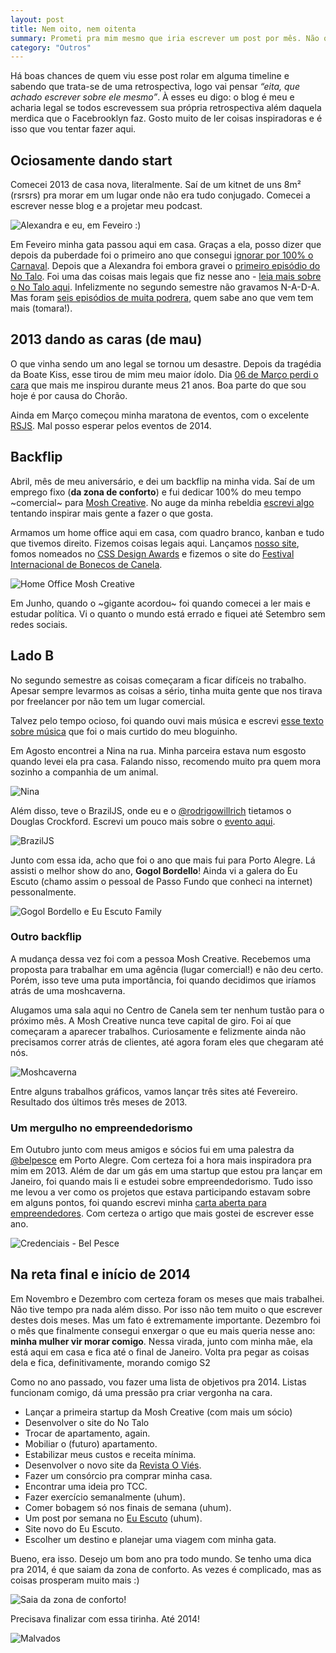 ```yaml
---
layout: post
title: Nem oito, nem oitenta
summary: Prometi pra mim mesmo que iria escrever um post por mês. Não que seja para cumprir tabela, mas o assunto mais coerente nessa data seria falar o que fiz esse ano.
category: "Outros"
---
```


Há boas chances de quem viu esse post rolar em alguma timeline e sabendo que trata-se de uma retrospectiva, logo vai pensar *“eita, que achado escrever sobre ele mesmo”*. À esses eu digo: o blog é meu e acharia legal se todos escrevessem sua própria retrospectiva além daquela merdica que o Facebrooklyn faz. Gosto muito de ler coisas inspiradoras e é isso que vou tentar fazer aqui.

## Ociosamente dando start

Comecei 2013 de casa nova, literalmente. Saí de um kitnet de uns 8m² (rsrsrs) pra morar em um lugar onde não era tudo conjugado. Comecei a escrever nesse blog e a projetar meu podcast.

![Alexandra e eu, em Feveiro :)](http://i.imgur.com/XXSq4qg.jpg "Alexandra e eu, em Fevereiro :)")



Em Feveiro minha gata passou aqui em casa. Graças a ela, posso dizer que depois da puberdade foi o primeiro ano que consegui [ignorar por 100% o Carnaval](http://blog.fernahh.com.br/eu-e-o-carnaval.html). Depois que a Alexandra foi embora gravei o [primeiro episódio do No Talo](https://x.mixcloud.com/notalo/no-talo-episodio-1-part-bunda/). Foi uma das coisas mais legais que fiz nesse ano - [leia mais sobre o No Talo aqui](http://blog.fernahh.com.br/por-que-e-como-fiz-no-talo.html). Infelizmente no segundo semestre não gravamos N-A-D-A. Mas foram [seis episódios de muita podrera](https://x.mixcloud.com/notalo/), quem sabe ano que vem tem mais (tomara!).

## 2013 dando as caras (de mau)

O que vinha sendo um ano legal se tornou um desastre. Depois da tragédia da Boate Kiss, esse tirou de mim meu maior ídolo. Dia [06 de Março perdi o cara](http://blog.fernahh.com.br/eu-tentei-segurar-minhas-lagrimas.html) que mais me inspirou durante meus 21 anos. Boa parte do que sou hoje é por causa do Chorão.

Ainda em Março começou minha maratona de eventos, com o excelente [RSJS](http://rsjs.org/). Mal posso esperar pelos eventos de 2014.

## Backflip

Abril, mês de meu aniversário, e dei um backflip na minha vida. Saí de um emprego fixo (**da zona de conforto**) e fui dedicar 100% do meu tempo ~comercial~ para [Mosh Creative](http://moshcreative.com.br/). No auge da minha rebeldia [escrevi algo](http://blog.fernahh.com.br/nao-viva-em-vao.html) tentando inspirar mais gente a fazer o que gosta.

Armamos um home office aqui em casa, com quadro branco, kanban e tudo que tivemos direito. Fizemos coisas legais aqui. Lançamos [nosso site](http://moshcreative.com.br/), fomos nomeados no [CSS Design Awards](http://www.cssdesignawards.com/) e fizemos o site do [Festival Internacional de Bonecos de Canela](http://2013.bonecoscanela.com.br/).

![Home Office Mosh Creative](http://i.imgur.com/Ls4Vqa6.jpg "Home Office Mosh Creative")

Em Junho, quando o ~gigante acordou~ foi quando comecei a ler mais e estudar política. Vi o quanto o mundo está errado e fiquei até Setembro sem redes sociais.

## Lado B

No segundo semestre as coisas começaram a ficar difíceis no trabalho. Apesar sempre levarmos as coisas a sério, tinha muita gente que nos tirava por freelancer por não tem um lugar comercial.

Talvez pelo tempo ocioso, foi quando ouvi mais música e escrevi [esse texto sobre música](http://blog.fernahh.com.br/tem-que-dar-tempo-pra-musica.html) que foi o mais curtido do meu bloguinho.

Em Agosto encontrei a Nina na rua. Minha parceira estava num esgosto quando levei ela pra casa. Falando nisso, recomendo muito pra quem mora sozinho a companhia de um animal.

![Nina](http://i.imgur.com/kuchxgi.jpg "Nina")

Além disso, teve o BrazilJS, onde eu e o [@rodrigowillrich](http://www.twitter.com/rodrigowillrich) tietamos o Douglas Crockford. Escrevi um pouco mais sobre o [evento aqui](http://blog.fernahh.com.br/eu-fui-braziljs-2013.html).

![BrazilJS](http://i.imgur.com/kb3PUlV.jpg "BrazilJS")

Junto com essa ida, acho que foi o ano que mais fui para Porto Alegre. Lá assisti o melhor show do ano, **Gogol Bordello**! Ainda vi a galera do Eu Escuto (chamo assim o pessoal de Passo Fundo que conheci na internet) pessonalmente.

![Gogol Bordello e Eu Escuto Family](http://i.imgur.com/rM6fsS9.jpg "Gogol Bordello e Eu Escuto Family")

### Outro backflip

A mudança dessa vez foi com a pessoa Mosh Creative. Recebemos uma proposta para trabalhar em uma agência (lugar comercial!) e não deu certo. Porém, isso teve uma puta importância, foi quando decidimos que iríamos atrás de uma moshcaverna.

Alugamos uma sala aqui no Centro de Canela sem ter nenhum tustão para o próximo mês. A Mosh Creative nunca teve capital de giro. Foi aí que começaram a aparecer trabalhos. Curiosamente e felizmente ainda não precisamos correr atrás de clientes, até agora foram eles que chegaram até nós.

![Moshcaverna](http://i.imgur.com/5JiLvNv.jpg "Moshcaverna")

Entre alguns trabalhos gráficos, vamos lançar três sites até Fevereiro. Resultado dos últimos três meses de 2013.

### Um mergulho no empreendedorismo

Em Outubro junto com meus amigos e sócios fui em uma palestra da [@belpesce](http://www.twitter.com/belpesce) em Porto Alegre. Com certeza foi a hora mais inspiradora pra mim em 2013. Além de dar um gás em uma startup que estou pra lançar em Janeiro, foi quando mais li e estudei sobre empreendedorismo. Tudo isso me levou a ver como os projetos que estava participando estavam sobre em alguns pontos, foi quando escrevi minha [carta aberta para empreendedores](http://blog.fernahh.com.br/carta-aberta-de-um-desenvolvedor-para-empreendedores.html). Com certeza o artigo que mais gostei de escrever esse ano.

![Credenciais - Bel Pesce](http://i.imgur.com/b7M7wtj.jpg "Credenciais - Bel Pesce")

## Na reta final e início de 2014

Em Novembro e Dezembro com certeza foram os meses que mais trabalhei. Não tive tempo pra nada além disso. Por isso não tem muito o que escrever destes dois meses. Mas um fato é extremamente importante. Dezembro foi o mês que finalmente consegui enxergar o que eu mais queria nesse ano: **minha mulher vir morar comigo**. Nessa virada, junto com minha mãe, ela está aqui em casa e fica até o final de Janeiro. Volta pra pegar as coisas dela e fica, definitivamente, morando comigo S2

Como no ano passado, vou fazer uma lista de objetivos pra 2014. Listas funcionam comigo, dá uma pressão pra criar vergonha na cara.

* Lançar a primeira startup da Mosh Creative (com mais um sócio)
* Desenvolver o site do No Talo
* Trocar de apartamento, again.
* Mobiliar o (futuro) apartamento.
* Estabilizar meus custos e receita mínima.
* Desenvolver o novo site da [Revista O Viés](http://www.revistaovies.com/).
* Fazer um consórcio pra comprar minha casa.
* Encontrar uma ideia pro TCC.
* Fazer exercício semanalmente (uhum).
* Comer bobagem só nos finais de semana (uhum).
* Um post por semana no [Eu Escuto](http://www.euescuto.com.br/) (uhum).
* Site novo do Eu Escuto.
* Escolher um destino e planejar uma viagem com minha gata.

Bueno, era isso. Desejo um bom ano pra todo mundo. Se tenho uma dica pra 2014, é que saiam da zona de conforto. As vezes é complicado, mas as coisas prosperam muito mais :)

![Saia da zona de conforto!](http://i.imgur.com/5Mf9eeW.jpg "Saia da zona de conforto!")

Precisava finalizar com essa tirinha. Até 2014!

![Malvados](http://i.imgur.com/kSgS2np.jpg "Malvados")
